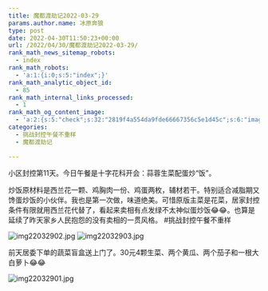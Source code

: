 ```yaml
---
title: 魔都渡劫记2022-03-29
params.author.name: 冰原奔狼
type: post
date: 2022-04-30T11:50:23+00:00
url: /2022/04/30/魔都渡劫记2022-03-29/
rank_math_news_sitemap_robots:
  - index
rank_math_robots:
  - 'a:1:{i:0;s:5:"index";}'
rank_math_analytic_object_id:
  - 85
rank_math_internal_links_processed:
  - 1
rank_math_og_content_image:
  - 'a:2:{s:5:"check";s:32:"2819f4a554da9fde66667356c5e1d45c";s:6:"images";a:0:{}}'
categories:
  - 挑战封控午餐不重样
  - 魔都渡劫记

---
```

小区封控第11天。今日午餐是十字花科开会：蒜蓉生菜配蛋炒“饭”。

炒饭原材料是西兰花一颗、鸡胸肉一份、鸡蛋两枚，辅材若干。特别适合减脂期又馋蛋炒饭的小伙伴。我也是第一次做，味道绝美。可惜原版主菜是花菜，居家封控条件有限就用西兰花代替了，看起来卖相有点发绿不太神似蛋炒饭😂😂。也算是延续了昨天家乡人民抱怨的没有卖相的一贯风格。 #挑战封控午餐不重样

<img decoding="async" src="https://i0.wp.com/s2.loli.net/2022/04/30/NZKceUD9fBxMkJ6.jpg?w=640&#038;ssl=1" alt="img22032902.jpg" data-recalc-dims="1" />
<img decoding="async" src="https://i0.wp.com/s2.loli.net/2022/04/30/k3r5vAJDsNmGMUx.jpg?w=640&#038;ssl=1" alt="img22032903.jpg" data-recalc-dims="1" />

前天居委下单的蔬菜盲盒送上门了。30元4颗生菜、两个黄瓜、两个茄子和一根大白萝卜😂😂

<img decoding="async" src="https://i0.wp.com/s2.loli.net/2022/04/30/Vzia6byYsA4Roxn.jpg?w=640&#038;ssl=1" alt="img22032901.jpg" data-recalc-dims="1" />
